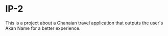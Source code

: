 # IP-2
This is a project about a Ghanaian travel application that outputs the user's Akan Name for a better experience.
